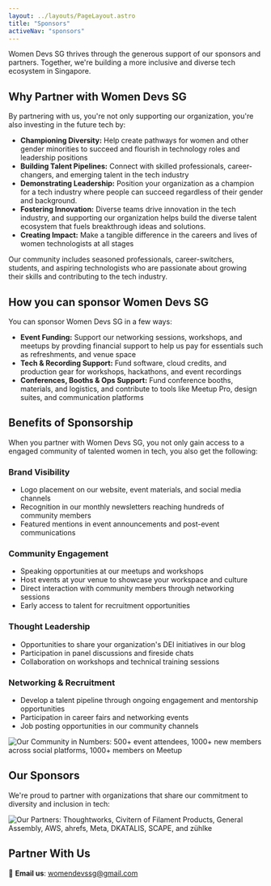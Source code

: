 ```yaml
---
layout: ../layouts/PageLayout.astro
title: "Sponsors"
activeNav: "sponsors"
---
```


Women Devs SG thrives through the generous support of our sponsors and partners. Together, we're building a more inclusive and diverse tech ecosystem in Singapore.

## Why Partner with Women Devs SG

By partnering with us, you're not only supporting our organization, you're also investing in the future tech by:

- **Championing Diversity:** Help create pathways for women and other gender minorities to succeed and flourish in technology roles and leadership positions
- **Building Talent Pipelines:** Connect with skilled professionals, career-changers, and emerging talent in the tech industry
- **Demonstrating Leadership:** Position your organization as a champion for a tech industry where people can succeed regardless of their gender and background. 
- **Fostering Innovation:** Diverse teams drive innovation in the tech industry, and supporting our organization helps build the diverse talent ecosystem that fuels breakthrough ideas and solutions. 
- **Creating Impact:** Make a tangible difference in the careers and lives of women technologists at all stages

Our community includes seasoned professionals, career-switchers, students, and aspiring technologists who are passionate about growing their skills and contributing to the tech industry.

## How you can sponsor Women Devs SG

You can sponsor Women Devs SG in a few ways:

- **Event Funding:** Support our networking sessions, workshops, and meetups by provding financial support to help us pay for essentials such as refreshments, and venue space
- **Tech & Recording Support:** Fund software, cloud credits, and production gear for workshops, hackathons, and event recordings
- **Conferences, Booths & Ops Support:** Fund conference booths, materials, and logistics, and contribute to tools like Meetup Pro, design suites, and communication platforms

## Benefits of Sponsorship

When you partner with Women Devs SG, you not only gain access to a engaged community of talented women in tech, you also get the following:

### Brand Visibility

- Logo placement on our website, event materials, and social media channels
- Recognition in our monthly newsletters reaching hundreds of community members
- Featured mentions in event announcements and post-event communications

### Community Engagement

- Speaking opportunities at our meetups and workshops
- Host events at your venue to showcase your workspace and culture
- Direct interaction with community members through networking sessions
- Early access to talent for recruitment opportunities

### Thought Leadership

- Opportunities to share your organization's DEI initiatives in our blog
- Participation in panel discussions and fireside chats
- Collaboration on workshops and technical training sessions

### Networking & Recruitment

- Develop a talent pipeline through ongoing engagement and mentorship opportunities
- Participation in career fairs and networking events
- Job posting opportunities in our community channels


<div class="impact-gallery">
  <img src="/assets/community-numbers.png" alt="Our Community in Numbers: 500+ event attendees, 1000+ new members across social platforms, 1000+ members on Meetup"/> 
</div>

## Our Sponsors

We're proud to partner with organizations that share our commitment to diversity and inclusion in tech:
<div class="sponsor-gallery">
  <img src="/assets/sponsors.png" alt="Our Partners: Thoughtworks, Civitern of Filament Products, General Assembly, AWS, ahrefs, Meta, DKATALIS, SCAPE, and zühlke"/>
</div>

## Partner With Us

📧 **Email us**: [womendevssg@gmail.com](mailto:womendevssg@gmail.com?subject=Sponsorship%20Inquiry)